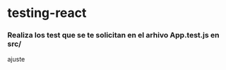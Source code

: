 # testing-react

### Realiza los test que se te solicitan en el arhivo App.test.js en src/


ajuste 
